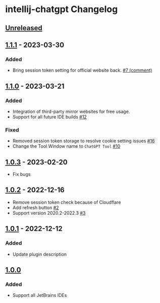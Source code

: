 <!-- Keep a Changelog guide -> https://keepachangelog.com -->

# intellij-chatgpt Changelog

## [Unreleased]

## [1.1.1] - 2023-03-30

### Added
- Bring session token setting for official website back. [#7 (comment)](https://github.com/LiLittleCat/intellij-chatgpt/issues/7#issuecomment-1487889326)

## [1.1.0] - 2023-03-21

### Added
- Integration of third-party mirror websites for free usage.
- Support for all future IDE builds [#12](https://github.com/LiLittleCat/intellij-chatgpt/pull/12)

### Fixed
- Removed session token storage to resolve cookie setting issues [#16](https://github.com/LiLittleCat/intellij-chatgpt/issues/16)
- Change the Tool Window name to `ChatGPT Tool` [#10](https://github.com/LiLittleCat/intellij-chatgpt/issues/10)

## [1.0.3] - 2023-02-20
- Fix bugs

## [1.0.2] - 2022-12-16
- Remove session token check because of Cloudflare
- Add refresh button [#2](https://github.com/LiLittleCat/intellij-chatgpt/issues/2)
- Support version 2020.2-2022.3 [#3](https://github.com/LiLittleCat/intellij-chatgpt/issues/3)

## [1.0.1] - 2022-12-12

### Added
- Update plugin description

## [1.0.0]

### Added
- Support all JetBrains IDEs

[Unreleased]: https://github.com/LiLittleCat/intellij-chatgpt/compare/v1.1.1...HEAD
[1.1.1]: https://github.com/LiLittleCat/intellij-chatgpt/compare/v1.1.0...v1.1.1
[1.1.0]: https://github.com/LiLittleCat/intellij-chatgpt/compare/v1.0.3...v1.1.0
[1.0.3]: https://github.com/LiLittleCat/intellij-chatgpt/compare/v1.0.2...v1.0.3
[1.0.2]: https://github.com/LiLittleCat/intellij-chatgpt/compare/v1.0.1...v1.0.2
[1.0.1]: https://github.com/LiLittleCat/intellij-chatgpt/compare/v1.0.0...v1.0.1
[1.0.0]: https://github.com/LiLittleCat/intellij-chatgpt/commits/v1.0.0
